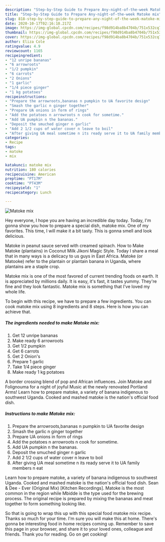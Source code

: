 ```yaml
---
description: "Step-by-Step Guide to Prepare Any-night-of-the-week Matoke mix"
title: "Step-by-Step Guide to Prepare Any-night-of-the-week Matoke mix"
slug: 818-step-by-step-guide-to-prepare-any-night-of-the-week-matoke-mix
date: 2020-10-17T02:16:10.217Z
image: https://img-global.cpcdn.com/recipes/f98d914ba8b4704b/751x532cq70/matoke-mix-recipe-main-photo.jpg
thumbnail: https://img-global.cpcdn.com/recipes/f98d914ba8b4704b/751x532cq70/matoke-mix-recipe-main-photo.jpg
cover: https://img-global.cpcdn.com/recipes/f98d914ba8b4704b/751x532cq70/matoke-mix-recipe-main-photo.jpg
author: Eliza Cole
ratingvalue: 4.9
reviewcount: 1165
recipeingredient:
- "12 unripe bananas"
- "6 arrowroots"
- "1/2 pumpkin"
- "6 carrots"
- "2 Onions"
- "1 garlic"
- "1/4 piece ginger"
- "1 kg potatoes"
recipeinstructions:
- "Prepare the arrowroots,bananas n pumpkin to UA favorite design"
- "Smash the garlic n ginger together"
- "Prepare UA onions in form of rings"
- "Add the potatoes n arrowroots n cook for sometime."
- "Add UA pumpkin n the bananas."
- "Deposit the smuched ginger n garlic"
- "Add 2 1/2 cups of water cover n leave to boil"
- "After giving UA meal sometime n its ready serve it to UA family members n eat"
categories:
- Recipe
tags:
- matoke
- mix

katakunci: matoke mix 
nutrition: 180 calories
recipecuisine: American
preptime: "PT17M"
cooktime: "PT43M"
recipeyield: "1"
recipecategory: Lunch

---
```



![Matoke mix](https://img-global.cpcdn.com/recipes/f98d914ba8b4704b/751x532cq70/matoke-mix-recipe-main-photo.jpg)

Hey everyone, I hope you are having an incredible day today. Today, I'm gonna show you how to prepare a special dish, matoke mix. One of my favorites. This time, I will make it a bit tasty. This is gonna smell and look delicious.

Matoke in peanut sauce served with creamed spinach. How to Make Matoke (plantains) in Coconut Milk Jikoni Magic Style. Today I share a meal that in many ways is a delicacy to us guys in East Africa. Matoke (or Matooke) refer to the plantain or plantain banana in Uganda, where plantains are a staple crop.

Matoke mix is one of the most favored of current trending foods on earth. It is appreciated by millions daily. It is easy, it's fast, it tastes yummy. They're fine and they look fantastic. Matoke mix is something that I've loved my whole life.


To begin with this recipe, we have to prepare a few ingredients. You can cook matoke mix using 8 ingredients and 8 steps. Here is how you can achieve that.

<!--inarticleads1-->

##### The ingredients needed to make Matoke mix:

1. Get 12 unripe bananas
1. Make ready 6 arrowroots
1. Get 1/2 pumpkin
1. Get 6 carrots
1. Get 2 Onion&#39;s
1. Prepare 1 garlic
1. Take 1/4 piece ginger
1. Make ready 1 kg potatoes


A border crossing blend of pop and African influences. Join Matoke and Folignouma for a night of joyful Music at the newly renovated Portland Arms! Learn how to prepare matoke, a variety of banana indigenous to southwest Uganda. Cooked and mashed matoke is the nation&#39;s official food dish. 

<!--inarticleads2-->

##### Instructions to make Matoke mix:

1. Prepare the arrowroots,bananas n pumpkin to UA favorite design
1. Smash the garlic n ginger together
1. Prepare UA onions in form of rings
1. Add the potatoes n arrowroots n cook for sometime.
1. Add UA pumpkin n the bananas.
1. Deposit the smuched ginger n garlic
1. Add 2 1/2 cups of water cover n leave to boil
1. After giving UA meal sometime n its ready serve it to UA family members n eat


Learn how to prepare matoke, a variety of banana indigenous to southwest Uganda. Cooked and mashed matoke is the nation&#39;s official food dish. Sean &amp; Dee - Ever (Original Mix) [Kitchen Recordings]. Matoke is the most common in the region while Mbidde is the type used for the brewing process. The original recipe is prepared by mixing the bananas and meat together to form something looking like. 

So that is going to wrap this up with this special food matoke mix recipe. Thanks so much for your time. I'm sure you will make this at home. There's gonna be interesting food in home recipes coming up. Remember to save this page in your browser, and share it to your loved ones, colleague and friends. Thank you for reading. Go on get cooking!
